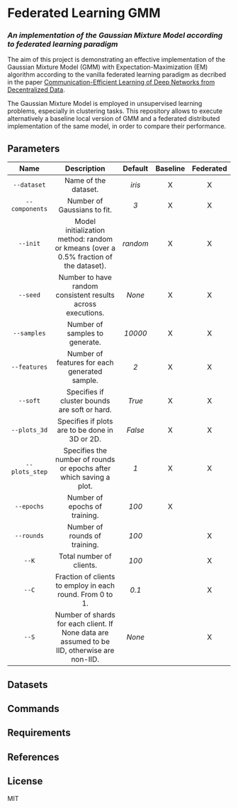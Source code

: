 # Federated Learning GMM
### _An implementation of the Gaussian Mixture Model according to federated learning paradigm_

The aim of this project is demonstrating an effective implementation of the Gaussian Mixture Model (GMM) with Expectation-Maximization (EM) algorithm according to the vanilla federated learning paradigm as decribed in the paper [Communication-Efficient Learning of Deep Networks from Decentralized Data](https://arxiv.org/abs/1602.05629).

The Gaussian Mixture Model is employed in unsupervised learning problems, especially in clustering tasks. This repository allows to execute alternatively a baseline local version of GMM and a federated distributed implementation of the same model, in order to compare their performance.

## Parameters
| Name | Description | Default | Baseline | Federated |
|:----:|:-----------:|:-------:|:--------:|:---------:|
| `--dataset` | Name of the dataset. | _iris_ | X | X |
| `--components` | Number of Gaussians to fit. | _3_ | X | X |
| `--init` | Model initialization method: random or kmeans (over a 0.5% fraction of the dataset). | _random_ | X | X |
| `--seed` | Number to have random consistent results across executions. | _None_| X | X |
| `--samples` | Number of samples to generate. | _10000_ | X | X |
| `--features` | Number of features for each generated sample. | _2_ | X | X |
| `--soft` | Specifies if cluster bounds are soft or hard. | _True_ | X | X |
| `--plots_3d` | Specifies if plots are to be done in 3D or 2D. | _False_ | X | X |
| `--plots_step` | Specifies the number of rounds or epochs after which saving a plot. | _1_ | X | X |
| `--epochs` | Number of epochs of training. | _100_ | X |  |
| `--rounds` | Number of rounds of training. | _100_ |  | X |
| `--K` | Total number of clients. | _100_ |  | X |
| `--C` | Fraction of clients to employ in each round. From 0 to 1. | _0.1_ |  | X |
| `--S` | Number of shards for each client. If None data are assumed to be IID, otherwise are non-IID. | _None_ |  | X |

## Datasets

## Commands

## Requirements

## References

## License

MIT
